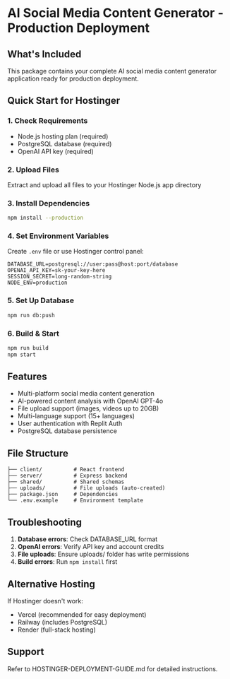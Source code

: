 # AI Social Media Content Generator - Production Deployment

## What's Included
This package contains your complete AI social media content generator application ready for production deployment.

## Quick Start for Hostinger

### 1. Check Requirements
- Node.js hosting plan (required)
- PostgreSQL database (required)
- OpenAI API key (required)

### 2. Upload Files
Extract and upload all files to your Hostinger Node.js app directory

### 3. Install Dependencies
```bash
npm install --production
```

### 4. Set Environment Variables
Create `.env` file or use Hostinger control panel:
```
DATABASE_URL=postgresql://user:pass@host:port/database
OPENAI_API_KEY=sk-your-key-here
SESSION_SECRET=long-random-string
NODE_ENV=production
```

### 5. Set Up Database
```bash
npm run db:push
```

### 6. Build & Start
```bash
npm run build
npm start
```

## Features
- Multi-platform social media content generation
- AI-powered content analysis with OpenAI GPT-4o
- File upload support (images, videos up to 20GB)
- Multi-language support (15+ languages)
- User authentication with Replit Auth
- PostgreSQL database persistence

## File Structure
```
├── client/          # React frontend
├── server/          # Express backend
├── shared/          # Shared schemas
├── uploads/         # File uploads (auto-created)
├── package.json     # Dependencies
└── .env.example     # Environment template
```

## Troubleshooting
1. **Database errors**: Check DATABASE_URL format
2. **OpenAI errors**: Verify API key and account credits
3. **File uploads**: Ensure uploads/ folder has write permissions
4. **Build errors**: Run `npm install` first

## Alternative Hosting
If Hostinger doesn't work:
- Vercel (recommended for easy deployment)
- Railway (includes PostgreSQL)
- Render (full-stack hosting)

## Support
Refer to HOSTINGER-DEPLOYMENT-GUIDE.md for detailed instructions.